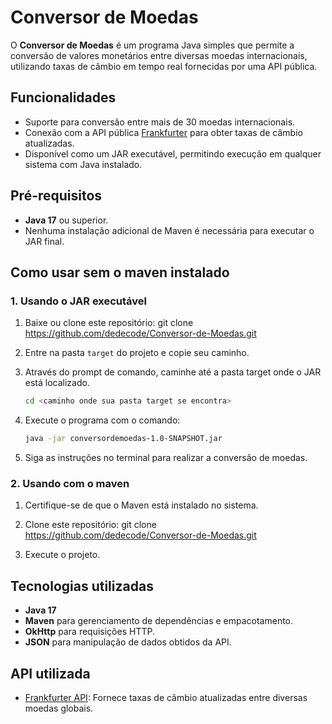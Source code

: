 # Conversor de Moedas

O **Conversor de Moedas** é um programa Java simples que permite a conversão de valores monetários entre diversas moedas internacionais, utilizando taxas de câmbio em tempo real fornecidas por uma API pública.

## Funcionalidades
- Suporte para conversão entre mais de 30 moedas internacionais.
- Conexão com a API pública [Frankfurter](https://www.frankfurter.dev) para obter taxas de câmbio atualizadas.
- Disponível como um JAR executável, permitindo execução em qualquer sistema com Java instalado.

## Pré-requisitos
- **Java 17** ou superior.
- Nenhuma instalação adicional de Maven é necessária para executar o JAR final.

## Como usar sem o maven instalado
### 1. Usando o JAR executável
1. Baixe ou clone este repositório: git clone https://github.com/dedecode/Conversor-de-Moedas.git

2. Entre na pasta `target` do projeto e copie seu caminho.

3. Através do prompt de comando, caminhe até a pasta target onde o JAR está localizado.
   ```bash
   cd <caminho onde sua pasta target se encontra>
   ```

4. Execute o programa com o comando:
     ```bash
   java -jar conversordemoedas-1.0-SNAPSHOT.jar
   ```
      
5. Siga as instruções no terminal para realizar a conversão de moedas.

### 2. Usando com o maven 
1. Certifique-se de que o Maven está instalado no sistema.

2. Clone este repositório: git clone https://github.com/dedecode/Conversor-de-Moedas.git

3. Execute o projeto.

## Tecnologias utilizadas
- **Java 17**
- **Maven** para gerenciamento de dependências e empacotamento.
- **OkHttp** para requisições HTTP.
- **JSON** para manipulação de dados obtidos da API.

## API utilizada
- [Frankfurter API](https://www.frankfurter.dev): Fornece taxas de câmbio atualizadas entre diversas moedas globais.

